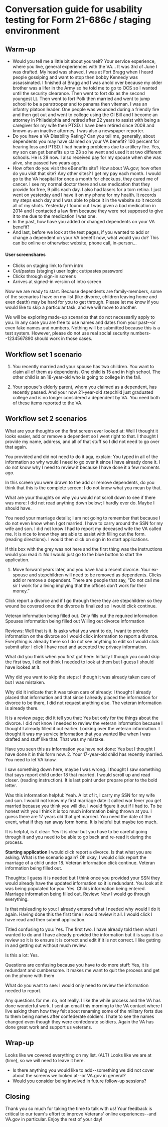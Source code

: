 # Conversation guide for usability testing for Form 21-686c / staging environment

## Warm-up
-	Would you tell me a little bit about yourself? Your service experience, where you live, general experiences with the VA...   It was 3rd of June I was drafted. My head was shaved, I was at Fort Bragg when I heard people gossiping and want to stop then bobby Kennedy was assassinated. I finished at Bragg and I was ahold over because my older brother was a lifer in the Army so he told me to go to OCS so I wanted until the security clearance. Then went to fort dix as the second youngest Lt. Then went to fort Polk then married and went to jump school to be a paratrooper and to panama then viteman. I was an infantry platoon leader. One people was wounded during a friendly fire and then got out and went to college using the GI Bill and I become an attorney in Philadelphia and retired after 22 years to assist with being a caregiver for my wife then PTSD. I have been retired since 2008 and known as an inactive attorney. I was also a newspaper reporter.
-	Do you have a VA Disability Rating? Can you tell me, generally, about dependents you may have claimed on your VA benefit? 100 percent for hearing loss and PTSD. I had hearing problems due to artillery fire. Yes, my son can get benefits up to 23 so he went and used it at two different schools. He is 28 now. I also received pay for my spouse when she was alive, she passed two years ago. 
-	How often do you visit the eBenefits site? How about VA.gov; how often do you visit that site? Any other sites? I get my pay each month. I would go to the VA hospital for once a month for checkups, they cured me of cancer. I see my normal doctor there and use medication that they provide for free, 9 pills each day. I also had lasers for a torn retina. I just went on yesterday and I have it on my phone for my health. It records my steps each day and I was able to place it in the website so it records all of my shots. Yesterday I found out I was given a bad medication in 2014 and I contacted a law firm because they were not supposed to give it to me due to the medication I was one. 
-	In the past, how have you added or changed dependents on your VA benefit?
-	And last, before we look at the test pages, if you wanted to add or change a dependent on your VA benefit now, what would you do? This can be online or otherwise: website, phone call, in-person...


#### User screenshares
-	Clicks on staging link to form intro
-	Cut/pastes (staging) user login; cut/pastes password
-	Clicks through sign-in screens
-	Arrives at signed-in version of intro screen

Now we are ready to start. Because dependents are family-members, some of the scenarios I have on my list (like divorce, children leaving home and even death) may be hard for you to get through. Please let me know if you would like to skip a particular task, and we will move to another.

We will be exploring made-up scenarios that do not necessarily apply to you. In any case you are free to use names and dates from your past--or even fake names and numbers. Nothing will be submitted because this is a test system. However, please do not use real social security numbers--1234567890 should work in those cases.

## Workflow set 1 scenario
1.	You recently married and your spouse has two children. You want to claim all of them as dependents. One child is 15 and in high school. The other child is an 18-year-old who is going to college in the fall.


2.	Your spouse's elderly parent, whom you claimed as a dependent, has recently passed. And your now 21-year-old stepchild just graduated college and is no longer considered a dependent by VA. You need both of these items reported to the VA.

## Workflow set 2 scenarios
What are your thoughts on the first screen ever looked at: Well I thought it looks easier, add or remove a dependent so I went right to that. I thought I provide my name, address, and all of that stuff so I did not need to go over that again.

You provided and did not need to do it aga, explain: You typed in all of the information so why would I need to go over it since I have already done it. I do not know why I need to review it because I have done it a few moments ago. 

In this screen you were drawn to the add or remove dependents, do you think that this is the complete screen: I do not know what you mean by that. 

What are your thoughts on why you would not scroll down to see if there was more: I did not read anything down below; I hardly ever do. Maybe I should have. 

You need your marriage details; I am not going to remember that because I do not even know when I got married. I have to carry around the SSN for my wife and son. I did not know I had to report my deceased wife the VA called me. It is nice to know they are able to assist with filling out the form. (reading directions). I would then click on sign in to start applications.

If this box with the grey was not here and the first thing was the instructions would you read it: No I would just go to the blue button to start the application. 

1.	Move forward years later, and you have had a recent divorce. Your ex-spouse and stepchildren will need to be removed as dependents.
Clicks add or remove a dependent. There are people that say, “Do not call me sir I work for a living implying that the offices don’t work for their money.” 

Click report a divorce and if I go through there they are stepchildren so they wound be covered once the divorce is finalized so I would click continue. 

Veteran information being filled out. Only fills out the required information 
Spouses information being filled out
Willing out divorce information

Reviews: Well that is it. Is asks what you want to do, I want to provide information on the divorce so I would click information to report a divorce. Everything is already there so I do not see anything to edit so I would click submit after I click I have read and accepted the privacy information. 

What did you think when you first got here: Initially I though you could skip the first two, I did not think I needed to look at them but I guess I should have looked at it.

Why did you want to skip the steps: I though it was already taken care of but I was mistaken. 

Why did it indicate that it was taken care of already: I thought I already placed that information and that since I already placed the information for divorce to be there, I did not request anything else. The veteran information is already there. 

It is a review page; did it tell you that: Yes but only for the things about the divorce. I did not know I needed to review the veteran information because I thought I already filled it out earlier. Looking over the veteran information. I thought it was my service information that you wanted like when I was drafted and stuff like that. That was my mistake. 

Have you seen this as information you have not done: Yes but I thought I have done it in this form now. 
2.	Your 17-year-old child has recently married. You need to let VA know.

I saw something down here, maybe I was wrong. I thought I saw something that says report child under 18 that married. I would scroll up and read closer. (reading instruction). It is last point under prepare prior to the bold letter. 

Was this information helpful: Yeah. A lot of it, I carry my SSN for my wife and son. I would not know my first marriage date it called war fever you get married because you think you will die. I would figure it out if I had to. To be honest with you I think it is too much information being thrown at you. I guess there are 17 years old that get married. You need the date of the event, what if they ran away form home. It is helpful but maybe too much. 

It is helpful, is it clear: Yes it is clear but you have to be careful going through it and you need to be able to go back and re-read it during the process.

**Starting application**
 I would click report a divorce. Is that what you are asking. What is the scenario again? Oh okay, I would click report the marriage of a child under 18. 
Veteran information click continue.
Veteran information being filled out. 

Thoughts: I guess it is needed but I think once you provided your SSN they would already have the updated information so it is redundant. 
You look at it was being populated for you: Yes.
Childs information being entered.
Marriage information being filled out. 
Review: Now I would go through everything. 

Is that misleading to you: I already entered what I needed why would I do it again. Having done this the first time I would review it all. I would click I have read and then submit application. 

Titled confusing to you: Yes. The first two. I have already told them what I wanted to do and I have already provided the information but it is says it is a review so it is to ensure it is correct and edit if it is not correct. I like getting in and getting out without much review. 

Is this a lot: Yes. 

Questions are confusing because you have to do more stuff: Yes, it is redundant and cumbersome. It makes me want to quit the process and get on the phone with them

What do you want to see: I would only need to review the information needed to report. 

Any questions for me: no, not really. I like the while process and the VA has done wonderful work. I sent an email this morning to the VA contact where I live asking them how they felt about renaming some of the military forts due to them being names after confederate soldiers. I hate to see the names changed even though they were confederate soldiers. Again the VA has done great work and support us veterans.

## Wrap-up
Looks like we covered everything on my list. (ALT) Looks like we are at (time), so we will need to leave it here.
-	Is there anything you would like to add--something we did not cover about the screens we looked at--or VA.gov in general?
-	Would you consider being involved in future follow-up sessions?

## Closing
Thank you so much for taking the time to talk with us! Your feedback is critical to our team's effort to improve Veterans' online experiences--and VA.gov in particular. Enjoy the rest of your day!

